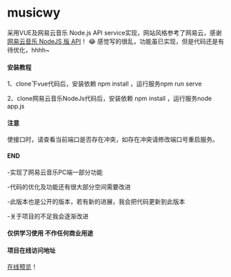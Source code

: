 # musicwy

采用VUE及网易云音乐 Node.js API service实现，网站风格参考了网易云，感谢[网易云音乐 NodeJS 版 API](https://binaryify.github.io/NeteaseCloudMusicApi/#/)！
:joy:  感觉写的很乱，功能虽已实现，但是代码还是有待优化，hhhh~


#### 安装教程
1、clone下vue代码后，安装依赖 npm install ，运行服务npm run serve 

2、clone网易云音乐NodeJs代码后，安装依赖 npm install ，运行服务node app.js

#### 注意
使接口时，请查看当前端口是否存在冲突，如存在冲突请修改端口号重启服务。

#### END
-实现了网易云音乐PC端一部分功能

-代码的优化及功能还有很大部分空间需要改进

-此版本也是公开的版本，若有新的进展，我会把代码更新到此版本

-关于项目的不足我会逐渐改进

#### 仅供学习使用 不作任何商业用途

#### 项目在线访问地址
[在线预览](http://47.108.157.148:88/)！


